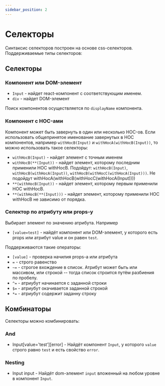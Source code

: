 ```yaml
---
sidebar_position: 2
---
```


# Селекторы

Синтаксис селекторов построен на основе css-селекторов. Поддерживаемые типы селекторов:

## Селекторы

### Компонент или DOM-элемент

* `Input` - найдет react-компонент с соответствующим именем.
* `div` - найдет DOM-элемент

Поиск компонентов осуществляется по `displayName` компонента.

### Компонент с HOC-ами

Компонент может быть завернуть в один или несколько HOC-ов. Если использовать общепринятое именование завернутых в HOC компонентов, например
`withHocB(Input)` и  `withHocA(withHocB(Input))`, то можно использовать такое селекторы:

* `withHocB(Input)` - найдет элемент с точным именем
* `withHocB(**(Input))` - найдет элемент, которому последним применили HOC withHocB. Подойдут: `withHocB(Input)`, `withHocB(withHocA(Input))`, `withHocB(withHocC(withHocA(Input)))`.
    Не подойдут withHocA(withHocB(withHocC(withHocA(Input))))
* `**(withHocB(Input))`  - найдет элемент, которому первым применили HOC withHocB.
* `**(withHocB(**(Input)))`  - найдет элемент, которому применили HOC withHocB не зависимо от порядка.

### Селектор по атрибуту или props-у

Выбирает элемент по значению атрибута. Например

* `[value=test]` - найдёт компонент или DOM-элемент, у которого есть props или атрибут value и он равен `test`.

Поддерживаются такие операторы:

* `[value]` - проверка начилия props-а или атрибута
* `=` - строго равенство
* `~=` - строгое вхождение в список. Атрибут может быть или массивом, или строкой -- тогда список строится путём разбиения по пробелу.
* `^=` - атриубут начинается с заданной строки
* `$=` - атриубут окачивается заданной строкой
* `*=` - атриубут содержит заданну строку

## Комбинаторы

Селекторы можно комбинировать:

### And

* Input[value='test'][error] - Найдёт компонент `Input`, у которого `value` строго равно `test` и есть свойство `error`.

### Nesting

* Input input - Найдёт dom-элемент `input` вложенный на любом уровне в компонент `Input`.

